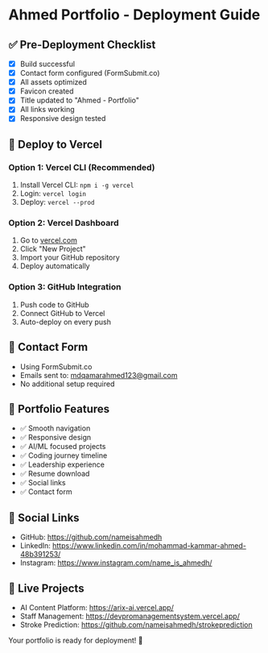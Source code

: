 # Ahmed Portfolio - Deployment Guide

## ✅ Pre-Deployment Checklist
- [x] Build successful
- [x] Contact form configured (FormSubmit.co)
- [x] All assets optimized
- [x] Favicon created
- [x] Title updated to "Ahmed - Portfolio"
- [x] All links working
- [x] Responsive design tested

## 🚀 Deploy to Vercel

### Option 1: Vercel CLI (Recommended)
1. Install Vercel CLI: `npm i -g vercel`
2. Login: `vercel login`
3. Deploy: `vercel --prod`

### Option 2: Vercel Dashboard
1. Go to [vercel.com](https://vercel.com)
2. Click "New Project"
3. Import your GitHub repository
4. Deploy automatically

### Option 3: GitHub Integration
1. Push code to GitHub
2. Connect GitHub to Vercel
3. Auto-deploy on every push

## 📧 Contact Form
- Using FormSubmit.co
- Emails sent to: mdqamarahmed123@gmail.com
- No additional setup required

## 🔗 Portfolio Features
- ✅ Smooth navigation
- ✅ Responsive design
- ✅ AI/ML focused projects
- ✅ Coding journey timeline
- ✅ Leadership experience
- ✅ Resume download
- ✅ Social links
- ✅ Contact form

## 📱 Social Links
- GitHub: https://github.com/nameisahmedh
- LinkedIn: https://www.linkedin.com/in/mohammad-kammar-ahmed-48b391253/
- Instagram: https://www.instagram.com/name_is_ahmedh/

## 🎯 Live Projects
- AI Content Platform: https://arix-ai.vercel.app/
- Staff Management: https://devpromanagementsystem.vercel.app/
- Stroke Prediction: https://github.com/nameisahmedh/strokeprediction

Your portfolio is ready for deployment! 🚀